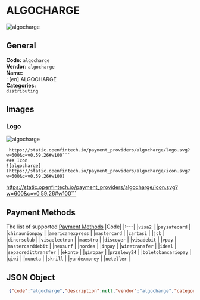 # ALGOCHARGE 
![algocharge](https://static.openfintech.io/payment_providers/algocharge/logo.svg?w=600&c=v0.59.26#w100)  
## General 
**Code:** `algocharge`  
**Vendor:** `algocharge`  
**Name:**  
:	[en] ALGOCHARGE  
**Categories:**  
`distributing`  
## Images 
### Logo 
![algocharge](https://static.openfintech.io/payment_providers/algocharge/logo.svg?w=600&c=v0.59.26#w100)  
```
 https://static.openfintech.io/payment_providers/algocharge/logo.svg?w=600&c=v0.59.26#w100```  
### Icon 
![algocharge](https://static.openfintech.io/payment_providers/algocharge/icon.svg?w=600&c=v0.59.26#w100)  
```
 https://static.openfintech.io/payment_providers/algocharge/icon.svg?w=600&c=v0.59.26#w100```  
## Payment Methods 
The list of supported  [Payment Methods](#) 
|Code| 
|:---| 
|`visa2` | 
|`paysafecard` | 
|`chinaunionpay` | 
|`americanexpress` | 
|`mastercard` | 
|`cartasi` | 
|`jcb` | 
|`dinersclub` | 
|`visaelectron` | 
|`maestro` | 
|`discover` | 
|`visadebit` | 
|`vpay` | 
|`mastercarddebit` | 
|`neosurf` | 
|`nordea` | 
|`inpay` | 
|`wiretransfer` | 
|`ideal` | 
|`sepacredittransfer` | 
|`ekonto` | 
|`giropay` | 
|`przelewy24` | 
|`boletobancariopay` | 
|`qiwi` | 
|`moneta` | 
|`skrill` | 
|`yandexmoney` | 
|`neteller` | 
 
## JSON Object 
```json
 {"code":"algocharge","description":null,"vendor":"algocharge","categories":["distributing"],"countries":null,"payment_method":["visa2","paysafecard","chinaunionpay","americanexpress","mastercard","cartasi","jcb","dinersclub","visaelectron","maestro","discover","visadebit","vpay","mastercarddebit","neosurf","nordea","inpay","wiretransfer","ideal","sepacredittransfer","ekonto","giropay","przelewy24","boletobancariopay","qiwi","moneta","skrill","yandexmoney","neteller"],"payout_method":null,"metadata":{"about_payments_code":"algocharge"},"name":{"en":"ALGOCHARGE"}}```  

